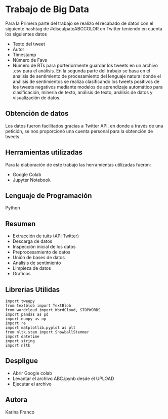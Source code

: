 # Trabajo de Big Data
Para la Primera parte del trabajo se realizo el recabado de datos con el siguiente hashtag de #disculpateABCCOLOR en Twitter teniendo en cuenta los siguientes datos 
* Texto del tweet
* Autor
* Timestamp
* Número de Favs
* Número de RTs
 para porteriormente guardar los tweets en un archivo .csv para el análisis.
En la segunda parte del trabajo se basa en el analisis de sentimiento de procesamiento del lenguaje natural donde el análisis de sentimientos se realiza clasificando los tweets positivos de los tweets negativos mediante modelos de aprendizaje automático para clasificación, minería de texto, análisis de texto, análisis de datos y visualización de datos.

## Obtención de datos 
Los datos fueron facilitados gracias a Twitter API, en donde a través de una petición, se nos proporcionó una cuenta personal para la obtención de tweets. 

## Herramientas utilizadas
Para la elaboración de este trabajo las herramientas utilizadas fueron:
* Google Colab
* Jupyter Notebook

## Lenguaje de Programación
Python

## Resumen
* Extracción de tuits (API Twitter)
* Descarga de datos
* Inspección inicial de los datos
* Preprocesamiento de datos
* Unión de bases de datos
* Análisis de sentimiento 
* Limpieza de datos
* Graficos

## Librerias Utilidas
```
import tweepy
from textblob import TextBlob
from wordcloud import WordCloud, STOPWORDS
import pandas as pd
import numpy as np
import re
import matplotlib.pyplot as plt
from nltk.stem import SnowballStemmer
import datetime
import string
import nltk
```
## Despligue
* Abrir Google colab
* Levantar el archivo ABC.ipynb desde el UPLOAD
* Ejecutar el archivo

## Autora
Karina Franco
